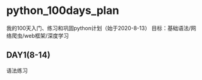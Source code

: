 # python_100days_plan
我的100天入门、练习和巩固python计划（始于2020-8-13）
目标：基础语法/网络爬虫/web框架/深度学习

## DAY1(8-14)
语法练习
